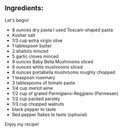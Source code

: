 ## Ingredients:

Let's begin!

- 8 ounces dry pasta I used Toscani-shaped pasta
- Kosher salt
- 1/3 cup extra virgin olive
- 1 tablespoon butter
- 2 shallots minced
- 5 garlic cloves minced
- 8 ounces Baby Bella Mushrooms sliced
- 8 ounces white mushrooms sliced
- 8 ounces portabella mushrooms roughly chopped
- 1 teaspoon rosemary
- 3 tablespoons of tomato paste
- 1/4 cup merlot wine
- 1/2 cup of grated Parmigiano-Reggiano (Parmesan)
- 1/2 cup packed parsley
- 1/3 cup chopped walnuts
- black pepper to taste
- Red pepper flakes to taste (optional)

Enjoy my recipe!